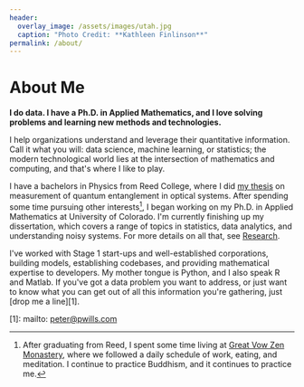 ```yaml
---
header:
  overlay_image: /assets/images/utah.jpg
  caption: "Photo Credit: **Kathleen Finlinson**"
permalink: /about/
---
```


# About Me

**I do data. I have a Ph.D. in Applied Mathematics, and I love solving problems
  and learning new methods and technologies.**
  
I help organizations understand and leverage their quantitative
information. Call it what you will: data science, machine learning, or
statistics; the modern technological world lies at the intersection of
mathematics and computing, and that's where I like to play.

I have a bachelors in Physics from Reed College, where I did [my thesis][2] on
measurement of quantum entanglement in optical systems. After spending some time
pursuing other interests[^fnote2], I began working on my Ph.D. in Applied
Mathematics at University of Colorado. I'm currently finishing up my
dissertation, which covers a range of topics in statistics, data analytics, and
understanding noisy systems. For more details on all that, see
[Research](/research/).

I've worked with Stage 1 start-ups and well-established corporations, building
models, establishing codebases, and providing mathematical expertise to
developers. My mother tongue is Python, and I also speak R and Matlab. If you've
got a data problem you want to address, or just want to know what you can get
out of all this information you're gathering, just [drop me a line][1].

[^fnote2]: After graduating from Reed, I spent some time living at
	[Great Vow Zen Monastery][3], where we followed a daily schedule of work,
	eating, and meditation. I continue to practice Buddhism, and it continues to
	practice me.
  
[1]: mailto: peter@pwills.com

[2]: /assets/docs/thesis.pdf

[3]: https://www.zendust.org/monastery
